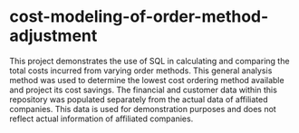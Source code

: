 # cost-modeling-of-order-method-adjustment
This project demonstrates the use of SQL in calculating and comparing the total costs incurred from varying order methods. This general analysis method was used to determine the lowest cost ordering method available and project its cost savings. The financial and customer data within this repository was populated separately from the actual data of affiliated companies. This data is used for demonstration purposes and does not reflect actual information of affiliated companies.
